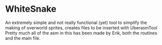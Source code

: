 # WhiteSnake
An extremely simple and not really functional (yet) tool to simplify the making of overworld sprites, creates files to be inserted with UberasmTool
Pretty much all of the asm in this has been made by Erik, both the routines and the main file.
